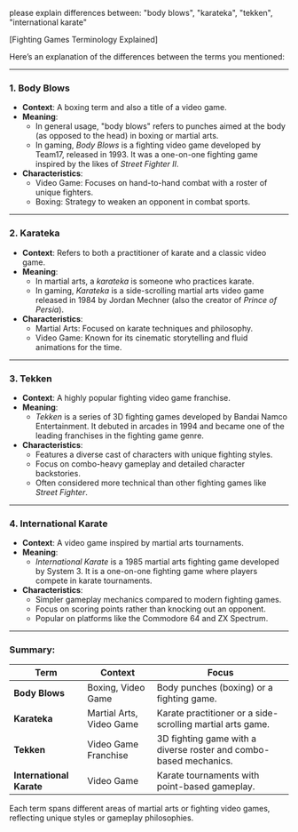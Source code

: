 please explain differences between: "body blows", "karateka", "tekken", "international karate"

[Fighting Games Terminology Explained]

Here’s an explanation of the differences between the terms you mentioned:

---

### 1. **Body Blows**
- **Context**: A boxing term and also a title of a video game.
- **Meaning**:
  - In general usage, "body blows" refers to punches aimed at the body (as opposed to the head) in boxing or martial arts.
  - In gaming, *Body Blows* is a fighting video game developed by Team17, released in 1993. It was a one-on-one fighting game inspired by the likes of *Street Fighter II*.
- **Characteristics**:
  - Video Game: Focuses on hand-to-hand combat with a roster of unique fighters.
  - Boxing: Strategy to weaken an opponent in combat sports.

---

### 2. **Karateka**
- **Context**: Refers to both a practitioner of karate and a classic video game.
- **Meaning**:
  - In martial arts, a *karateka* is someone who practices karate.
  - In gaming, *Karateka* is a side-scrolling martial arts video game released in 1984 by Jordan Mechner (also the creator of *Prince of Persia*).
- **Characteristics**:
  - Martial Arts: Focused on karate techniques and philosophy.
  - Video Game: Known for its cinematic storytelling and fluid animations for the time.

---

### 3. **Tekken**
- **Context**: A highly popular fighting video game franchise.
- **Meaning**:
  - *Tekken* is a series of 3D fighting games developed by Bandai Namco Entertainment. It debuted in arcades in 1994 and became one of the leading franchises in the fighting game genre.
- **Characteristics**:
  - Features a diverse cast of characters with unique fighting styles.
  - Focus on combo-heavy gameplay and detailed character backstories.
  - Often considered more technical than other fighting games like *Street Fighter*.

---

### 4. **International Karate**
- **Context**: A video game inspired by martial arts tournaments.
- **Meaning**:
  - *International Karate* is a 1985 martial arts fighting game developed by System 3. It is a one-on-one fighting game where players compete in karate tournaments.
- **Characteristics**:
  - Simpler gameplay mechanics compared to modern fighting games.
  - Focus on scoring points rather than knocking out an opponent.
  - Popular on platforms like the Commodore 64 and ZX Spectrum.

---

### Summary:
| Term              | Context                   | Focus                                      |
|--------------------|---------------------------|-------------------------------------------|
| **Body Blows**     | Boxing, Video Game       | Body punches (boxing) or a fighting game. |
| **Karateka**       | Martial Arts, Video Game | Karate practitioner or a side-scrolling martial arts game. |
| **Tekken**         | Video Game Franchise     | 3D fighting game with a diverse roster and combo-based mechanics. |
| **International Karate** | Video Game         | Karate tournaments with point-based gameplay. |

Each term spans different areas of martial arts or fighting video games, reflecting unique styles or gameplay philosophies.
